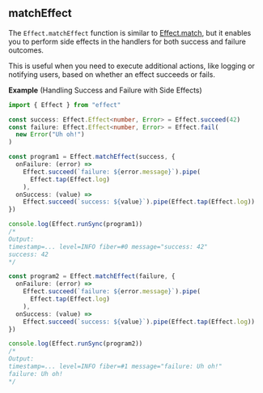 ## matchEffect

The `Effect.matchEffect` function is similar to [Effect.match](#match), but it
enables you to perform side effects in the handlers for both success and
failure outcomes.

This is useful when you need to execute additional actions,
like logging or notifying users, based on whether an effect succeeds or
fails.

**Example** (Handling Success and Failure with Side Effects)

```ts twoslash
import { Effect } from "effect"

const success: Effect.Effect<number, Error> = Effect.succeed(42)
const failure: Effect.Effect<number, Error> = Effect.fail(
  new Error("Uh oh!")
)

const program1 = Effect.matchEffect(success, {
  onFailure: (error) =>
    Effect.succeed(`failure: ${error.message}`).pipe(
      Effect.tap(Effect.log)
    ),
  onSuccess: (value) =>
    Effect.succeed(`success: ${value}`).pipe(Effect.tap(Effect.log))
})

console.log(Effect.runSync(program1))
/*
Output:
timestamp=... level=INFO fiber=#0 message="success: 42"
success: 42
*/

const program2 = Effect.matchEffect(failure, {
  onFailure: (error) =>
    Effect.succeed(`failure: ${error.message}`).pipe(
      Effect.tap(Effect.log)
    ),
  onSuccess: (value) =>
    Effect.succeed(`success: ${value}`).pipe(Effect.tap(Effect.log))
})

console.log(Effect.runSync(program2))
/*
Output:
timestamp=... level=INFO fiber=#1 message="failure: Uh oh!"
failure: Uh oh!
*/
```
